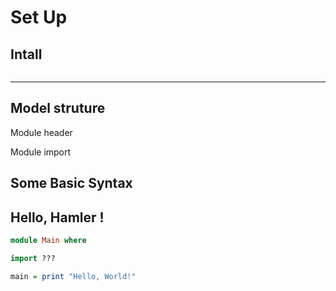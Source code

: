 # Set Up 

## Intall

```shell

```



---

## Model struture

Module header

Module import

## Some Basic Syntax



## Hello, Hamler !

```Haskell
module Main where

import ???

main = print "Hello, World!"
```

